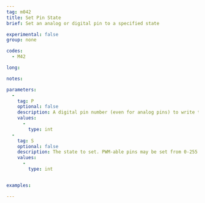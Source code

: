 ```yaml
---
tag: m042
title: Set Pin State
brief: Set an analog or digital pin to a specified state

experimental: false
group: none

codes:
  - M42

long:

notes:

parameters:
  -
    tag: P
    optional: false
    description: A digital pin number (even for analog pins) to write to
    values:
      -
        type: int
  -
    tag: S
    optional: false
    description: The state to set. PWM-able pins may be set from 0-255.
    values:
      -
        type: int


examples:

---
```


